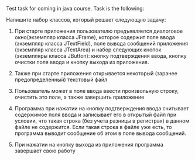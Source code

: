Test task for coming in java course.
Task is the following:


Напишите набор классов, который решает следующую задачу:

1. При старте приложения пользователю предъявляется диалоговое окно(экземпляр класса
JFrame), которое содержит поле ввода (экземпляр класса JTextField), поле вывода
сообщений приложения (экземпляр класса JTextArea) и набор следующих кнопок
(экземпляры класса JButton): кнопку подтверждения ввода, кнопку очистки поля ввода и
кнопку выхода из приложения.

2. Также при старте приложения открывается некоторый (заранее предопределенный)
текстовый файл

3. Пользователь может в поле ввода ввести произвольную строку, очистить это поле, а также
завершить приложение

4. Программа при нажатии на кнопку подтверждения ввода считывает содержимое поля
ввода и записывает его в открытый файл при условии, что такая строка (без учета
разницы в регистрах) в данном файле не содержится. Если такая строка в файле уже есть,
то программа выводит сообщение об этом в поле вывода сообщений.

5. При нажатии на кнопку выхода из приложения программа завершает свою работу 